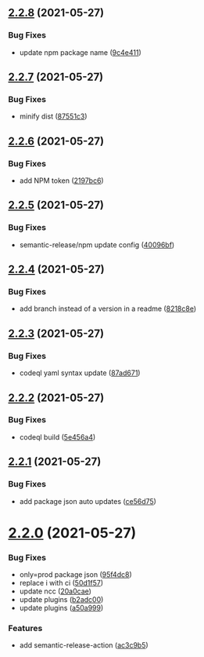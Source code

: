 ## [2.2.8](https://github.com/easingthemes/ssh-deploy/compare/v2.2.7...v2.2.8) (2021-05-27)


### Bug Fixes

* update npm package name ([9c4e411](https://github.com/easingthemes/ssh-deploy/commit/9c4e4119ad64792e5435e4dbe574c56a3e70839c))

## [2.2.7](https://github.com/easingthemes/ssh-deploy/compare/v2.2.6...v2.2.7) (2021-05-27)


### Bug Fixes

* minify dist ([87551c3](https://github.com/easingthemes/ssh-deploy/commit/87551c38936fc91c0fbe3346ca43319d8098ac09))

## [2.2.6](https://github.com/easingthemes/ssh-deploy/compare/v2.2.5...v2.2.6) (2021-05-27)


### Bug Fixes

* add NPM token ([2197bc6](https://github.com/easingthemes/ssh-deploy/commit/2197bc60ef7870d4bd494966b314eabec1615bd7))

## [2.2.5](https://github.com/easingthemes/ssh-deploy/compare/v2.2.4...v2.2.5) (2021-05-27)


### Bug Fixes

* semantic-release/npm update config ([40096bf](https://github.com/easingthemes/ssh-deploy/commit/40096bf22459d1dd82172d2bd20c0c149e70b1e1))

## [2.2.4](https://github.com/easingthemes/ssh-deploy/compare/v2.2.3...v2.2.4) (2021-05-27)


### Bug Fixes

* add branch instead of a version in a readme ([8218c8e](https://github.com/easingthemes/ssh-deploy/commit/8218c8ed9514d772933e1ab4d1c725a7c05e149f))

## [2.2.3](https://github.com/easingthemes/ssh-deploy/compare/v2.2.2...v2.2.3) (2021-05-27)


### Bug Fixes

* codeql yaml syntax update ([87ad671](https://github.com/easingthemes/ssh-deploy/commit/87ad6713b53d454bd7ad6c4576cea7b2e3e2f4f3))

## [2.2.2](https://github.com/easingthemes/ssh-deploy/compare/v2.2.1...v2.2.2) (2021-05-27)


### Bug Fixes

* codeql build ([5e456a4](https://github.com/easingthemes/ssh-deploy/commit/5e456a475a15096d08ccd2aff2734b3f1250b308))

## [2.2.1](https://github.com/easingthemes/ssh-deploy/compare/v2.2.0...v2.2.1) (2021-05-27)


### Bug Fixes

* add package json auto updates ([ce56d75](https://github.com/easingthemes/ssh-deploy/commit/ce56d75fc1b62a99d72ffba70dcb24fcc3b6b3df))

# [2.2.0](https://github.com/easingthemes/ssh-deploy/compare/v2.1.7...v2.2.0) (2021-05-27)


### Bug Fixes

* only=prod package json ([95f4dc8](https://github.com/easingthemes/ssh-deploy/commit/95f4dc8069045c1f5f726e00cb519b46e4f14267))
* replace i with ci ([50d1f57](https://github.com/easingthemes/ssh-deploy/commit/50d1f576f95c0d7e8ce99fb1b2ab68b2594973e5))
* update ncc ([20a0cae](https://github.com/easingthemes/ssh-deploy/commit/20a0cae1ae81bcc430507363e800342976307a81))
* update plugins ([b2adc00](https://github.com/easingthemes/ssh-deploy/commit/b2adc00c92f129aef41ae46441411c2bebc0dbe4))
* update plugins ([a50a999](https://github.com/easingthemes/ssh-deploy/commit/a50a999528b503846cc7fdf26210f710bd95565a))


### Features

* add semantic-release-action ([ac3c9b5](https://github.com/easingthemes/ssh-deploy/commit/ac3c9b51d5cb52f4add40e2fc2dcc5e970153afc))
